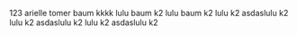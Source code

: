 123 arielle
tomer baum
kkkk
lulu baum k2
lulu baum k2
lulu k2
asdaslulu k2
lulu k2
asdaslulu k2
lulu k2
asdaslulu k2
